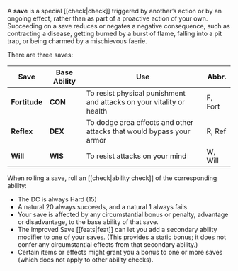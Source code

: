 A **save** is a special [[check|check]] triggered by another’s action or by an ongoing effect, rather than as part of a proactive action of your own.  Succeeding on a save reduces or negates a negative consequence, such as contracting a disease, getting burned by a burst of flame, falling into a pit trap, or being charmed by a mischievous faerie.

There are three saves:

| Save          | Base Ability | Use                                                                  | Abbr.   |
| ------------- | ------------ | -------------------------------------------------------------------- | ------- |
| **Fortitude** | **CON**      | To resist physical punishment and attacks on your vitality or health | F, Fort |
| **Reflex**    | **DEX**      | To dodge area effects and other attacks that would bypass your armor | R, Ref  |
| **Will**      | **WIS**      | To resist attacks on your mind                                       | W, Will |

When rolling a save, roll an [[check|ability check]] of the corresponding ability:

* The DC is always Hard (15)
* A natural 20 always succeeds, and a natural 1 always fails.
* Your save is affected by any circumstantial bonus or penalty, advantage or disadvantage, to the base ability of that save.
* The Improved Save [[feats|feat]] can let you add a secondary ability modifier to one of your saves.  (This provides a static bonus; it does not confer any circumstantial effects from that secondary ability.)
* Certain items or effects might grant you a bonus to one or more saves (which does not apply to other ability checks).
